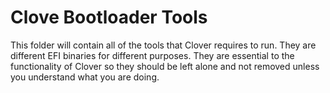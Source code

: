 # Clove Bootloader Tools

This folder will contain all of the tools that Clover requires to run. They are different EFI binaries for different purposes. They are essential to the functionality of Clover so they should be left alone and not removed unless you understand what you are doing.
